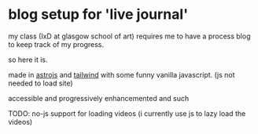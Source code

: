# blog setup for 'live journal'

my class (IxD at glasgow school of art) requires me to have a process blog to keep track of my progress.

so here it is.

made in [astrojs](https://astro.build/) and [tailwind](https://tailwindcss.com/) with some funny vanilla javascript. (js not needed to load site)

accessible and progressively enhancemented and such

TODO: no-js support for loading videos (i currently use js to lazy load the videos)
